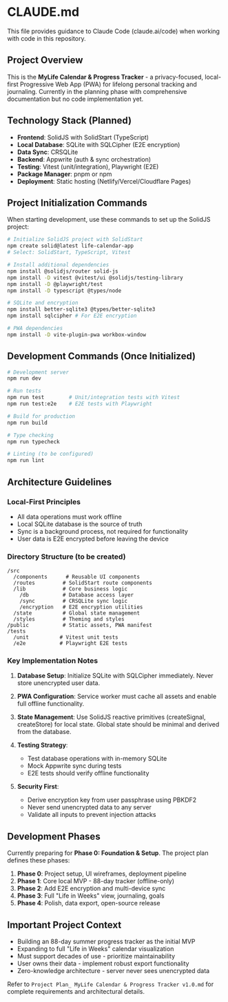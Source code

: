 # CLAUDE.md

This file provides guidance to Claude Code (claude.ai/code) when working with code in this repository.

## Project Overview

This is the **MyLife Calendar & Progress Tracker** - a privacy-focused, local-first Progressive Web App (PWA) for lifelong personal tracking and journaling. Currently in the planning phase with comprehensive documentation but no code implementation yet.

## Technology Stack (Planned)

- **Frontend**: SolidJS with SolidStart (TypeScript)
- **Local Database**: SQLite with SQLCipher (E2E encryption)
- **Data Sync**: CRSQLite
- **Backend**: Appwrite (auth & sync orchestration)
- **Testing**: Vitest (unit/integration), Playwright (E2E)
- **Package Manager**: pnpm or npm
- **Deployment**: Static hosting (Netlify/Vercel/Cloudflare Pages)

## Project Initialization Commands

When starting development, use these commands to set up the SolidJS project:

```bash
# Initialize SolidJS project with SolidStart
npm create solid@latest life-calendar-app
# Select: SolidStart, TypeScript, Vitest

# Install additional dependencies
npm install @solidjs/router solid-js
npm install -D vitest @vitest/ui @solidjs/testing-library
npm install -D @playwright/test
npm install -D typescript @types/node

# SQLite and encryption
npm install better-sqlite3 @types/better-sqlite3
npm install sqlcipher # For E2E encryption

# PWA dependencies
npm install -D vite-plugin-pwa workbox-window
```

## Development Commands (Once Initialized)

```bash
# Development server
npm run dev

# Run tests
npm run test        # Unit/integration tests with Vitest
npm run test:e2e    # E2E tests with Playwright

# Build for production
npm run build

# Type checking
npm run typecheck

# Linting (to be configured)
npm run lint
```

## Architecture Guidelines

### Local-First Principles
- All data operations must work offline
- Local SQLite database is the source of truth
- Sync is a background process, not required for functionality
- User data is E2E encrypted before leaving the device

### Directory Structure (to be created)
```
/src
  /components      # Reusable UI components
  /routes         # SolidStart route components
  /lib            # Core business logic
    /db           # Database access layer
    /sync         # CRSQLite sync logic
    /encryption   # E2E encryption utilities
  /state          # Global state management
  /styles         # Theming and styles
/public           # Static assets, PWA manifest
/tests
  /unit          # Vitest unit tests
  /e2e           # Playwright E2E tests
```

### Key Implementation Notes

1. **Database Setup**: Initialize SQLite with SQLCipher immediately. Never store unencrypted user data.

2. **PWA Configuration**: Service worker must cache all assets and enable full offline functionality.

3. **State Management**: Use SolidJS reactive primitives (createSignal, createStore) for local state. Global state should be minimal and derived from the database.

4. **Testing Strategy**: 
   - Test database operations with in-memory SQLite
   - Mock Appwrite sync during tests
   - E2E tests should verify offline functionality

5. **Security First**:
   - Derive encryption key from user passphrase using PBKDF2
   - Never send unencrypted data to any server
   - Validate all inputs to prevent injection attacks

## Development Phases

Currently preparing for **Phase 0: Foundation & Setup**. The project plan defines these phases:

1. **Phase 0**: Project setup, UI wireframes, deployment pipeline
2. **Phase 1**: Core local MVP - 88-day tracker (offline-only)
3. **Phase 2**: Add E2E encryption and multi-device sync
4. **Phase 3**: Full "Life in Weeks" view, journaling, goals
5. **Phase 4**: Polish, data export, open-source release

## Important Project Context

- Building an 88-day summer progress tracker as the initial MVP
- Expanding to full "Life in Weeks" calendar visualization
- Must support decades of use - prioritize maintainability
- User owns their data - implement robust export functionality
- Zero-knowledge architecture - server never sees unencrypted data

Refer to `Project Plan_ MyLife Calendar & Progress Tracker v1.0.md` for complete requirements and architectural details.